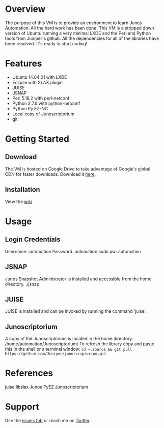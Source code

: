 # Overview
The purpose of this VM is to provide an environment to learn Junos Automation. All the hard work has been done. This VM is a stripped down version of Ubuntu running a very minimal LXDE and the Perl and Python tools from Juniper's github. All the dependencies for all of the libraries have been resolved. It's ready to start coding!

# Features
* Ubuntu 14.04.01 with LXDE
* Eclipse with SLAX plugin
* JUISE
* JSNAP
* Perl 5.18.2 with perl-netconf
* Python 2.7.6 with python-netconf
* Python Py EZ-NC
* Local copy of Junoscriptorium
* git

# Getting Started
## Download
The VM is hosted on Google Drive to take advantage of Google's global CDN for faster downloads. Download it [here](http://goo.gl/hDcHLB).

## Installation
View the [wiki](https://github.com/ntwrkguru/junos-automation-vm/wiki)

# Usage
## Login Credentials
Username: automation
Password: automation
sudo pw: automation

## JSNAP
Junos Snapshot Administrator is installed and accessible from the home directory.
./jsnap

## JUISE
JUISE is installed and can be invoked by running the command 'juise'.

## Junoscriptorium
A copy of the Junoscriptorium is located in the home directory. /home/automation/Junoscriptorium/ To refresh the library copy and paste this in the shell or a terminal window:
`cd ~.source && git pull https://github.com/Juniper/junoscriptorium.git`

# References
juise
libslax
Junos PyEZ
Junoscriptorium

# Support
Use the [issues tab](https://github.com/ntwrkguru/junos-automation-vm/issues) or reach me on [Twitter](https://twitter.com/ntwrkguru).
